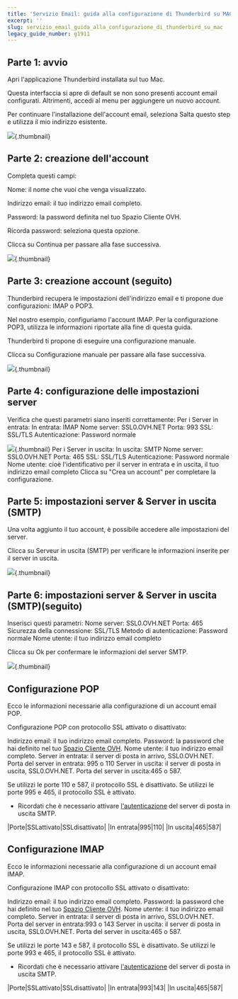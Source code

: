 ```yaml
---
title: 'Servizio Email: guida alla configurazione di Thunderbird su MAC'
excerpt: ''
slug: servizio_email_guida_alla_configurazione_di_thunderbird_su_mac
legacy_guide_number: g1911
---
```



## Parte 1: avvio
Apri l'applicazione Thunderbird installata sul tuo Mac.

Questa interfaccia si apre di default se non sono presenti account email configurati. Altrimenti, accedi al menu per aggiungere un nuovo account.

Per continuare l'installazione dell'account email, seleziona Salta questo step e utilizza il mio indirizzo esistente.

![](images/img_2856.jpg){.thumbnail}


## Parte 2: creazione dell'account
Completa questi campi:

Nome: il nome che vuoi che venga visualizzato.

Indirizzo email: il tuo indirizzo email completo.

Password: la password definita nel tuo Spazio Cliente OVH.

Ricorda password: seleziona questa opzione.

Clicca su Continua per passare alla fase successiva.

![](images/img_2857.jpg){.thumbnail}


## Parte 3: creazione account (seguito)
Thunderbird recupera le impostazioni dell'indirizzo email e ti propone due configurazioni: IMAP o POP3.

Nel nostro esempio, configuriamo l'account IMAP. Per la configurazione POP3, utilizza le informazioni riportate alla fine di questa guida.

Thunderbird ti propone di eseguire una configurazione manuale.

Clicca su Configurazione manuale per passare alla fase successiva.

![](images/img_2858.jpg){.thumbnail}


## Parte 4: configurazione delle impostazioni server
Verifica che questi parametri siano inseriti correttamente:
Per i Server in entrata:
In entrata: IMAP
Nome server: SSL0.OVH.NET
Porta: 993
SSL: SSL/TLS
Autenticazione: Password normale

![](images/img_2859.jpg){.thumbnail}
Per i Server in uscita:
In uscita: SMTP
Nome server: SSL0.OVH.NET
Porta: 465
SSL: SSL/TLS
Autenticazione: Password normale
Nome utente: cioè l'identificativo per il server in entrata e in uscita, il tuo indirizzo email completo
Clicca su "Crea un account" per completare la configurazione.


## Parte 5: impostazioni server & Server in uscita (SMTP)
Una volta aggiunto il tuo account, è possibile accedere alle impostazioni del server.

Clicca su Serveur in uscita (SMTP) per verificare le informazioni inserite per il server in uscita.

![](images/img_2860.jpg){.thumbnail}


## Parte 6: impostazioni server & Server in uscita (SMTP)(seguito)
Inserisci questi parametri:
Nome server: SSL0.OVH.NET
Porta: 465
Sicurezza della connessione: SSL/TLS
Metodo di autenticazione: Password normale
Nome utente: il tuo indirizzo email completo

Clicca su Ok per confermare le informazioni del server SMTP.

![](images/img_2861.jpg){.thumbnail}


## Configurazione POP
Ecco le informazioni necessarie alla configurazione di un account email POP.

Configurazione POP con protocollo SSL attivato o disattivato:

Indirizzo email: il tuo indirizzo email completo.
Password: la password che hai definito nel tuo [Spazio Cliente OVH](https://www.ovh.com/auth/?action=gotomanager&from=https://www.ovh.it/&ovhSubsidiary=it).
Nome utente: il tuo indirizzo email completo.
Server in entrata: il server di posta in arrivo, SSL0.OVH.NET.
Porta del server in entrata: 995 o 110
Server in uscita: il server di posta in uscita, SSL0.OVH.NET.
Porta del server in uscita:465 o 587.

Se utilizzi le porte 110 e 587, il protocollo SSL è disattivato.
Se utilizzi le porte 995 e 465, il protocollo SSL è attivato.


- Ricordati che è necessario attivare [l'autenticazione](#impostazioni_account__server_posta_in_uscita_smtp) del server di posta in uscita SMTP.


|Porte|SSLattivato|SSLdisattivato|
|In entrata|995|110|
|In uscita|465|587|




## Configurazione IMAP
Ecco le informazioni necessarie alla configurazione di un account email IMAP.

Configurazione IMAP con protocollo SSL attivato o disattivato:

Indirizzo email: il tuo indirizzo email completo.
Password: la password che hai definito nel tuo [Spazio Cliente OVH](https://www.ovh.com/auth/?action=gotomanager&from=https://www.ovh.it/&ovhSubsidiary=it).
Nome utente: il tuo indirizzo email completo.
Server in entrata: il server di posta in arrivo, SSL0.OVH.NET.
Porta del server in entrata:993 o 143
Server in uscita: il server di posta in uscita, SSL0.OVH.NET.
Porta del server in uscita:465 o 587.

Se utilizzi le porte 143 e 587, il protocollo SSL è disattivato.
Se utilizzi le porte 993 e 465, il protocollo SSL è attivato.


- Ricordati che è necessario attivare [l'autenticazione](#impostazioni_account__server_posta_in_uscita_smtp) del server di posta in uscita SMTP.


|Porte|SSLattivato|SSLdisattivato|
|In entrata|993|143|
|In uscita|465|587|



